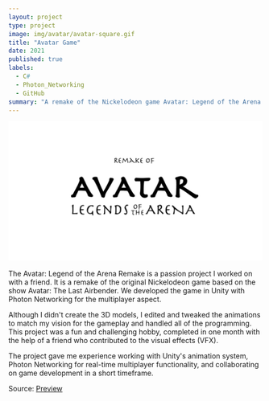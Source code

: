 ```yaml
---
layout: project
type: project
image: img/avatar/avatar-square.gif
title: "Avatar Game"
date: 2021
published: true
labels:
  - C#
  - Photon_Networking
  - GitHub
summary: "A remake of the Nickelodeon game Avatar: Legend of the Arena developed in Unity with Photon Networking for multiplayer."
---
```


<img class="img-fluid" src="../img/avatar/avatar-home-page.png">

The Avatar: Legend of the Arena Remake is a passion project I worked on with a friend. It is a remake of the original Nickelodeon game based on the show Avatar: The Last Airbender. We developed the game in Unity with Photon Networking for the multiplayer aspect.

Although I didn't create the 3D models, I edited and tweaked the animations to match my vision for the gameplay and handled all of the programming. This project was a fun and challenging hobby, completed in one month with the help of a friend who contributed to the visual effects (VFX).

The project gave me experience working with Unity's animation system, Photon Networking for real-time multiplayer functionality, and collaborating on game development in a short timeframe.

 
Source: <a href="https://www.youtube.com/watch?v=ueNx3lF6GQE">Preview</a>
